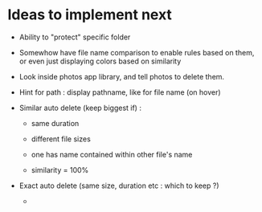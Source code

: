 # Ideas to implement next

- Ability to "protect" specific folder

- Somewhow have file name comparison to enable rules based on them, or even just displaying colors based on similarity

- Look inside photos app library, and tell photos to delete them.

- Hint for path : display pathname, like for file name (on hover)

- Similar auto delete (keep biggest if) : 

    - same duration

    - different file sizes

    - one has name contained within other file's name

    - similarity = 100%


- Exact auto delete (same size, duration etc : which to keep ?)

    - 